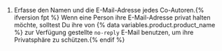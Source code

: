 1. Erfasse den Namen und die E-Mail-Adresse jedes Co-Autoren.{% ifversion fpt %} Wenn eine Person ihre E-Mail-Adresse privat halten möchte, solltest Du ihre von {% data variables.product.product_name %} zur Verfügung gestellte `no-reply` E-Mail benutzen, um ihre Privatsphäre zu schützen.{% endif %}
